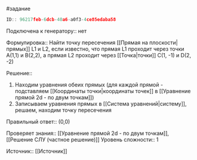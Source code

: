 #задание

```javascript
ID:: 96217feb-6dcb-40a6-a0f3-4ce85edaba58
```

Подключена к генератору:: нет

Формулировка:: Найти точку пересечения [[Прямая на плоскости|прямых]] L1 и L2, если известно, что прямая L1 проходит через точки А(1,1) и B(2,2), а прямая L2 проходит через [[Точка|точки]] C(1, -1) и D(2, -2)
  
Решение:: 
1. Находим уравнения обеих прямых (для каждой прямой - подставляем [[Координаты точки|координаты точек]]  в [[Уравнение прямой 2d - по двум точкам]]) 
2. Записываем уравнения прямых в [[Система уравнений|систему]], решаем, находим точку пересечения

Правильный ответ:: (0,0) 

Проверяет знания:: [[Уравнение прямой 2d - по двум точкам]], [[Решение СЛУ (частное решение)]]
Уровень сложности:: 1

Источник:: [[Источник]]
